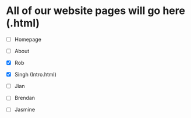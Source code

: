 # All of our website pages will go here (.html)
- [ ] Homepage
- [ ] About

- [x] Rob
- [X] Singh (Intro.html)
- [ ] Jian
- [ ] Brendan
- [ ] Jasmine
